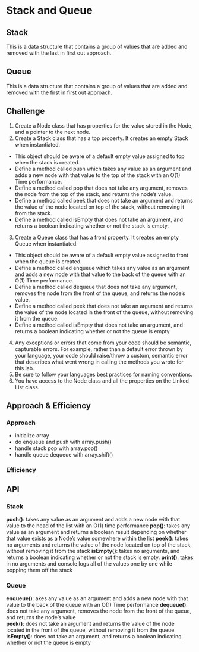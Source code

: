 # Stack and Queue

## Stack

This is a data structure that contains a group of values that are added and removed with the last in first out approach.

## Queue

This is a data structure that contains a group of values that are added and removed with the first in first out approach.

## Challenge

1. Create a Node class that has properties for the value stored in the Node, and a pointer to the next node.
2. Create a Stack class that has a top property. It creates an empty Stack when instantiated.

- This object should be aware of a default empty value assigned to top when the stack is created.
- Define a method called push which takes any value as an argument and adds a new node with that value to the top of the stack with an O(1) Time performance.
- Define a method called pop that does not take any argument, removes the node from the top of the stack, and returns the node’s value.
- Define a method called peek that does not take an argument and returns the value of the node located on top of the stack, without removing it from the stack.
- Define a method called isEmpty that does not take an argument, and returns a boolean indicating whether or not the stack is empty.

3. Create a Queue class that has a front property. It creates an empty Queue when instantiated.

- This object should be aware of a default empty value assigned to front when the queue is created.
- Define a method called enqueue which takes any value as an argument and adds a new node with that value to the back of the queue with an O(1) Time performance.
- Define a method called dequeue that does not take any argument, removes the node from the front of the queue, and returns the node’s value.
- Define a method called peek that does not take an argument and returns the value of the node located in the front of the queue, without removing it from the queue.
- Define a method called isEmpty that does not take an argument, and returns a boolean indicating whether or not the queue is empty.

4. Any exceptions or errors that come from your code should be semantic, capturable errors. For example, rather than a default error thrown by your language, your code should raise/throw a custom, semantic error that describes what went wrong in calling the methods you wrote for this lab.
5. Be sure to follow your languages best practices for naming conventions.
6. You have access to the Node class and all the properties on the Linked List class.

## Approach & Efficiency

### Approach

- initialize array
- do enqueue and push with array.push()
- handle stack pop with array.pop()
- handle queue dequeue with array.shift()

### Efficiency

## API

### Stack

**push()**: takes any value as an argument and adds a new node with that value to the head of the list with an O(1) time performance
**pop()**: takes any value as an argument and returns a boolean result depending on whether that value exists as a Node’s value somewhere within the list
**peek()**: takes no arguments and returns the value of the node located on top of the stack, without removing it from the stack
**isEmpty()**: takes no arguments, and returns a boolean indicating whether or not the stack is empty.
**print()**: takes in no arguments and console logs all of the values one by one while popping them off the stack

### Queue

**enqueue()**: akes any value as an argument and adds a new node with that value to the back of the queue with an O(1) Time performance
**dequeue()**: does not take any argument, removes the node from the front of the queue, and returns the node’s value\
**peek()**: does not take an argument and returns the value of the node located in the front of the queue, without removing it from the queue
**isEmpty()**: does not take an argument, and returns a boolean indicating whether or not the queue is empty
